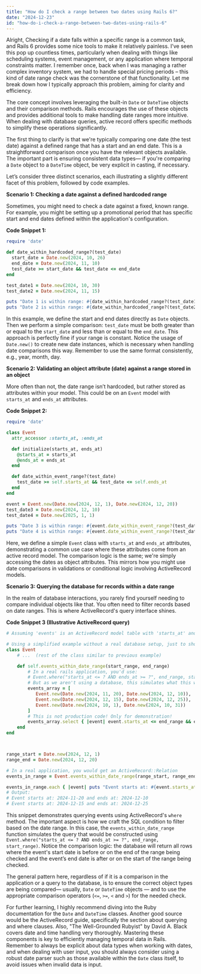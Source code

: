 ```yaml
---
title: "How do I check a range between two dates using Rails 6?"
date: "2024-12-23"
id: "how-do-i-check-a-range-between-two-dates-using-rails-6"
---
```


Alright,  Checking if a date falls within a specific range is a common task, and Rails 6 provides some nice tools to make it relatively painless. I’ve seen this pop up countless times, particularly when dealing with things like scheduling systems, event management, or any application where temporal constraints matter. I remember once, back when I was managing a rather complex inventory system, we had to handle special pricing periods – this kind of date range check was the cornerstone of that functionality. Let me break down how I typically approach this problem, aiming for clarity and efficiency.

The core concept involves leveraging the built-in `Date` or `DateTime` objects and their comparison methods. Rails encourages the use of these objects and provides additional tools to make handling date ranges more intuitive. When dealing with database queries, active record offers specific methods to simplify these operations significantly.

The first thing to clarify is that we're typically comparing one date (the test date) against a defined range that has a start and an end date. This is a straightforward comparison once you have the relevant objects available. The important part is ensuring consistent data types— if you're comparing a `Date` object to a `DateTime` object, be very explicit in casting, if necessary.

Let’s consider three distinct scenarios, each illustrating a slightly different facet of this problem, followed by code examples.

**Scenario 1: Checking a date against a defined hardcoded range**

Sometimes, you might need to check a date against a fixed, known range. For example, you might be setting up a promotional period that has specific start and end dates defined within the application's configuration.

**Code Snippet 1:**

```ruby
require 'date'

def date_within_hardcoded_range?(test_date)
  start_date = Date.new(2024, 10, 26)
  end_date = Date.new(2024, 11, 10)
  test_date >= start_date && test_date <= end_date
end

test_date1 = Date.new(2024, 10, 30)
test_date2 = Date.new(2024, 11, 15)

puts "Date 1 is within range: #{date_within_hardcoded_range?(test_date1)}" # Output: Date 1 is within range: true
puts "Date 2 is within range: #{date_within_hardcoded_range?(test_date2)}" # Output: Date 2 is within range: false
```

In this example, we define the start and end dates directly as `Date` objects. Then we perform a simple comparison: `test_date` must be both greater than or equal to the `start_date` and less than or equal to the `end_date`. This approach is perfectly fine if your range is constant. Notice the usage of `Date.new()` to create new date instances, which is necessary when handling date comparisons this way. Remember to use the same format consistently, e.g., year, month, day.

**Scenario 2: Validating an object attribute (date) against a range stored in an object**

More often than not, the date range isn’t hardcoded, but rather stored as attributes within your model. This could be on an `Event` model with `starts_at` and `ends_at` attributes.

**Code Snippet 2:**

```ruby
require 'date'

class Event
  attr_accessor :starts_at, :ends_at

  def initialize(starts_at, ends_at)
    @starts_at = starts_at
    @ends_at = ends_at
  end

  def date_within_event_range?(test_date)
    test_date >= self.starts_at && test_date <= self.ends_at
  end
end

event = Event.new(Date.new(2024, 12, 1), Date.new(2024, 12, 20))
test_date3 = Date.new(2024, 12, 10)
test_date4 = Date.new(2025, 1, 1)

puts "Date 3 is within range: #{event.date_within_event_range?(test_date3)}" # Output: Date 3 is within range: true
puts "Date 4 is within range: #{event.date_within_event_range?(test_date4)}" # Output: Date 4 is within range: false
```

Here, we define a simple `Event` class with `starts_at` and `ends_at` attributes, demonstrating a common use case where these attributes come from an active record model. The comparison logic is the same; we're simply accessing the dates as object attributes. This mirrors how you might use date comparisons in validations or conditional logic involving ActiveRecord models.

**Scenario 3: Querying the database for records within a date range**

In the realm of database interactions, you rarely find yourself needing to compare individual objects like that. You often need to filter records based on date ranges. This is where ActiveRecord's query interface shines.

**Code Snippet 3 (Illustrative ActiveRecord query)**

```ruby
# Assuming 'events' is an ActiveRecord model table with 'starts_at' and 'ends_at' columns

# Using a simplified example without a real database setup, just to show the method.
class Event
    # ...  (rest of the class similar to previous example)

    def self.events_within_date_range(start_range, end_range)
        # In a real rails application, you'd use:
        # Event.where("starts_at <= ? AND ends_at >= ?", end_range, start_range)
        # But as we aren't using a database, this simulates what this would do.
        events_array = [
           Event.new(Date.new(2024, 11, 20), Date.new(2024, 12, 10)),
           Event.new(Date.new(2024, 12, 15), Date.new(2024, 12, 25)),
           Event.new(Date.new(2024, 10, 1), Date.new(2024, 10, 31))
        ]
        # This is not production code! Only for demonstration!
        events_array.select { |event| event.starts_at <= end_range && event.ends_at >= start_range }
    end
end



range_start = Date.new(2024, 12, 1)
range_end = Date.new(2024, 12, 20)

# In a real application, you would get an ActiveRecord::Relation
events_in_range = Event.events_within_date_range(range_start, range_end)

events_in_range.each { |event| puts "Event starts at: #{event.starts_at} and ends at: #{event.ends_at}"}
# Output:
# Event starts at: 2024-11-20 and ends at: 2024-12-10
# Event starts at: 2024-12-15 and ends at: 2024-12-25
```

This snippet demonstrates querying events using ActiveRecord's `where` method. The important aspect is how we craft the SQL condition to filter based on the date range. In this case, the `events_within_date_range` function simulates the query that would be constructed using `Event.where("starts_at <= ? AND ends_at >= ?", end_range, start_range)`. Notice the comparison logic: the database will return all rows where the event's start date is before or on the end of the range being checked and the event’s end date is after or on the start of the range being checked.

The general pattern here, regardless of if it is a comparison in the application or a query to the database, is to ensure the correct object types are being compared— usually, `Date` or `DateTime` objects — and to use the appropriate comparison operators (`<=`, `>=`, `<` and `>`) for the needed check.

For further learning, I highly recommend diving into the Ruby documentation for the `Date` and `DateTime` classes. Another good source would be the ActiveRecord guide, specifically the section about querying and where clauses. Also, "The Well-Grounded Rubyist" by David A. Black covers date and time handling very thoroughly. Mastering these components is key to efficiently managing temporal data in Rails. Remember to always be explicit about data types when working with dates, and when dealing with user input, you should always consider using a robust date parser such as those available within the `Date` class itself, to avoid issues when invalid data is input.
